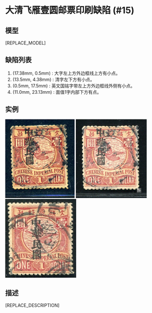 # 大清飞雁壹圆邮票印刷缺陷 (#15)

## 模型
[REPLACE_MODEL]

## 缺陷列表
1. (17.38mm, 0.5mm) :  大字左上方外边框线上方有小点。
1. (13.5mm, 4.38mm) :  清字左下方有小点。
1. (0.5mm, 17.5mm) :  英文国铭字带左上方外边框线外侧有小点。
1. (11.0mm, 23.13mm) :  面值1字内部下方有点。


## 实例
<img src="2009-07-08_00027296027A.jpg" height=250/> <img src="2013-07-03_00115723024A.jpg" height=250/> <img src="2015-02-15_00170247005A.jpg" height=250/> 


## 描述
[REPLACE_DESCRIPTION]
